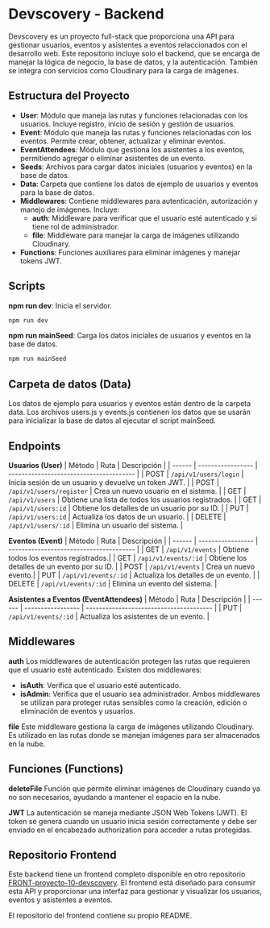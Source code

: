 # Devscovery - Backend

Devscovery es un proyecto full-stack que proporciona una API para gestionar usuarios, eventos y asistentes a eventos relaccionados con el desarrollo web. Este repositorio incluye solo el backend, que se encarga de manejar la lógica de negocio, la base de datos, y la autenticación. También se integra con servicios como Cloudinary para la carga de imágenes.

## **Estructura del Proyecto**

- **User**: Módulo que maneja las rutas y funciones relacionadas con los usuarios. Incluye registro, inicio de sesión y gestión de usuarios.
- **Event**: Módulo que maneja las rutas y funciones relacionadas con los eventos. Permite crear, obtener, actualizar y eliminar eventos.
- **EventAttendees**: Módulo que gestiona los asistentes a los eventos, permitiendo agregar o eliminar asistentes de un evento.
- **Seeds**: Archivos para cargar datos iniciales (usuarios y eventos) en la base de datos.
- **Data**: Carpeta que contiene los datos de ejemplo de usuarios y eventos para la base de datos.
- **Middlewares**: Contiene middlewares para autenticación, autorización y manejo de imágenes. Incluye:
  - **auth**: Middleware para verificar que el usuario esté autenticado y si tiene rol de administrador.
  - **file**: Middleware para manejar la carga de imágenes utilizando Cloudinary.
- **Functions**: Funciones auxiliares para eliminar imágenes y manejar tokens JWT.

## **Scripts**

**npm run dev**: Inicia el servidor.

```bash
npm run dev
```

**npm run mainSeed**: Carga los datos iniciales de usuarios y eventos en la base de datos.

```bash
npm run mainSeed
```

## **Carpeta de datos (Data)**

Los datos de ejemplo para usuarios y eventos están dentro de la carpeta data. Los archivos users.js y events.js contienen los datos que se usarán para inicializar la base de datos al ejecutar el script mainSeed.

## **Endpoints**

**Usuarios (User)**
| Método | Ruta | Descripción |
| ------ | ----------------- | --------------------------------------- |
| POST | `/api/v1/users/login` | Inicia sesión de un usuario y devuelve un token JWT. |
| POST | `/api/v1/users/register` | Crea un nuevo usuario en el sistema. |
| GET | `/api/v1/users` | Obtiene una lista de todos los usuarios registrados. |
| GET | `/api/v1/users:id` | Obtiene los detalles de un usuario por su ID. |
| PUT | `/api/v1/users:id` | Actualiza los datos de un usuario. |
| DELETE | `/api/v1/users/:id` | Elimina un usuario del sistema. |

**Eventos (Event)**
| Método | Ruta | Descripción |
| ------ | ----------------- | --------------------------------------- |
| GET | `/api/v1/events` | Obtiene todos los eventos registrados.|
| GET | `/api/v1/events/:id` | Obtiene los detalles de un evento por su ID. |
| POST | `/api/v1/events` | Crea un nuevo evento.|
| PUT | `/api/v1/events/:id` | Actualiza los detalles de un evento. |
| DELETE | `/api/v1/events/:id` | Elimina un evento del sistema. |

**Asistentes a Eventos (EventAttendees)**
| Método | Ruta | Descripción |
| ------ | ----------------- | --------------------------------------- |
| PUT | `/api/v1/events/:id` | Actualiza los asistentes de un evento. |

## **Middlewares**

**auth**
Los middlewares de autenticación protegen las rutas que requieren que el usuario esté autenticado. Existen dos middlewares:

- **isAuth**: Verifica que el usuario esté autenticado.
- **isAdmin**: Verifica que el usuario sea administrador.
  Ambos middlewares se utilizan para proteger rutas sensibles como la creación, edición o eliminación de eventos y usuarios.

**file**
Este middleware gestiona la carga de imágenes utilizando Cloudinary. Es utilizado en las rutas donde se manejan imágenes para ser almacenados en la nube.

## **Funciones (Functions)**

**deleteFile**
Función que permite eliminar imágenes de Cloudinary cuando ya no son necesarios, ayudando a mantener el espacio en la nube.

**JWT**
La autenticación se maneja mediante JSON Web Tokens (JWT). El token se genera cuando un usuario inicia sesión correctamente y debe ser enviado en el encabezado authorization para acceder a rutas protegidas.

## **Repositorio Frontend**

Este backend tiene un frontend completo disponible en otro repositorio [FRONT-proyecto-10-devscovery](url_del_repositorio_frontend). El frontend está diseñado para consumir esta API y proporcionar una interfaz para gestionar y visualizar los usuarios, eventos y asistentes a eventos.

El repositorio del frontend contiene su propio README.
